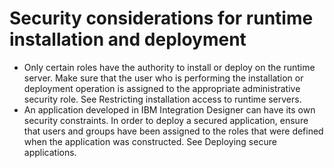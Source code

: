 <!-- image -->

# Security considerations for runtime installation and deployment

- Only certain roles have the authority to install or deploy on the runtime server. Make sure that
the user who is performing the installation or deployment operation is assigned to the appropriate
administrative security role. See Restricting installation access to runtime servers.
- An application developed in IBM Integration Designer can have its own security
constraints. In order to deploy a secured application, ensure that users and groups have been
assigned to the roles that were defined when the application was constructed. See Deploying secure applications.